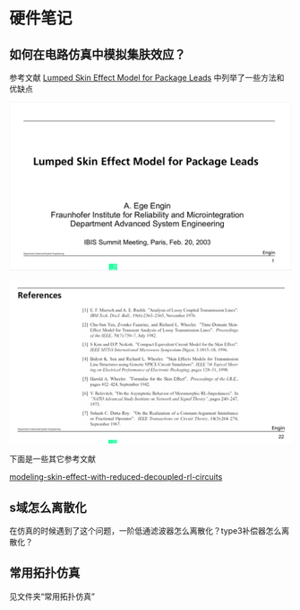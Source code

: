 # 硬件笔记

## 如何在电路仿真中模拟集肤效应？

参考文献
[Lumped Skin Effect Model for Package Leads](https://github.com/aMoonRunner/hardwareNote/blob/main/files/Lumped%20Skin%20Effect%20Model%20for%20Package%20Leads.pdf)
中列举了一些方法和优缺点

![alt text](pictures/image.png)

![alt text](pictures/image-1.png)

下面是一些其它参考文献

[modeling-skin-effect-with-reduced-decoupled-rl-circuits](https://github.com/aMoonRunner/hardwareNote/blob/main/files/modeling-skin-effect-with-reduced-decoupled-rl-circuits.pdf)


## s域怎么离散化

在仿真的时候遇到了这个问题，一阶低通滤波器怎么离散化？type3补偿器怎么离散化？


## 常用拓扑仿真
见文件夹“常用拓扑仿真”